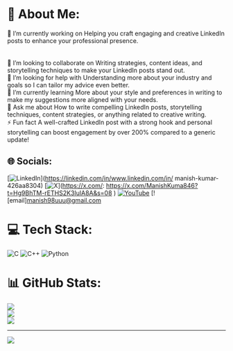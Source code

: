 # 💫 About Me:
🔭 I’m currently working on Helping you craft engaging and creative LinkedIn posts to enhance your professional presence.<br><br><br>👯 I’m looking to collaborate on Writing strategies, content ideas, and storytelling techniques to make your LinkedIn posts stand out.<br>🤝 I’m looking for help with Understanding more about your industry and goals so I can tailor my advice even better.<br>🌱 I’m currently learning More about your style and preferences in writing to make my suggestions more aligned with your needs.<br>💬 Ask me about How to write compelling LinkedIn posts, storytelling techniques, content strategies, or anything related to creative writing.<br>⚡ Fun fact A well-crafted LinkedIn post with a strong hook and personal storytelling can boost engagement by over 200% compared to a generic update!


## 🌐 Socials:
[![LinkedIn](https://img.shields.io/badge/LinkedIn-%230077B5.svg?logo=linkedin&logoColor=white)](https://linkedin.com/in/www.linkedin.com/in/ manish-kumar-426aa8304) [![X](https://img.shields.io/badge/X-black.svg?logo=X&logoColor=white)](https://x.com/: https://x.com/ManishKuma846?t=Hg9BhTM-rETHS2K3IulA8A&s=08 ) [![YouTube](https://img.shields.io/badge/YouTube-%23FF0000.svg?logo=YouTube&logoColor=white)](https://youtube.com/@its_manish_videos?si=aIBdP1vaL45dxIZN) [![email]manish98uuu@gmail.com

# 💻 Tech Stack:
![C](https://img.shields.io/badge/c-%2300599C.svg?style=for-the-badge&logo=c&logoColor=white) ![C++](https://img.shields.io/badge/c++-%2300599C.svg?style=for-the-badge&logo=c%2B%2B&logoColor=white) ![Python](https://img.shields.io/badge/python-3670A0?style=for-the-badge&logo=python&logoColor=ffdd54)
# 📊 GitHub Stats:
![](https://github-readme-stats.vercel.app/api?username=mkmanish76&theme=dark&hide_border=false&include_all_commits=false&count_private=false)<br/>
![](https://nirzak-streak-stats.vercel.app/?user=mkmanish76&theme=dark&hide_border=false)<br/>
![](https://github-readme-stats.vercel.app/api/top-langs/?username=mkmanish76&theme=dark&hide_border=false&include_all_commits=false&count_private=false&layout=compact)

---
[![](https://visitcount.itsvg.in/api?id=mkmanish76&icon=0&color=0)](https://visitcount.itsvg.in)

<!-- Proudly created with GPRM ( https://gprm.itsvg.in ) -->

